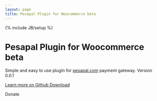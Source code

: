 ```yaml
---
layout: page
title: Pesapal Plugin for Woocommerce beta
---
```

{% include JB/setup %}

<div class="hero-unit">
  <h1>Pesapal Plugin for Woocommerce beta</h1>
  <p>Simple and easy to use plugin for <a href="http://pesapal.com">pesapal.com</a> payment gateway. Version 0.0.1</p>
  <p>
    <a class="btn btn-primary btn-large" href="https://github.com/Jakeii/woocommerce-pesapal">
      Learn more on Github <span class="icon-right-circled"></span>
    </a>
    <a class="btn btn-success btn-large" href="https://github.com/Jakeii/woocommerce-pesapal/archive/master.zip">
      Download <span class="icon-download"></span>
    </a>
  </p>
  <p>
       <a class="btn btn-info btn-large">
      Donate <span class="icon-credit-card"></span>
    </a>
  </p>
</div>


